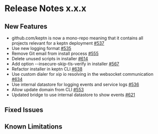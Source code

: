# Release Notes x.x.x

## New Features
- github.com/keptn is now a mono-repo meaning that it contains all projects relevant for a keptn deployment [#537](https://github.com/keptn/keptn/issues/537)
- Use new logging format [#535](https://github.com/keptn/keptn/issues/535)
- Remove Git email from install process [#555](https://github.com/keptn/keptn/issues/555)
- Delete unused scripts in installer [#614](https://github.com/keptn/keptn/issues/614)
- Add option --insecure-skip-tls-verify in installer [#567](https://github.com/keptn/keptn/issues/567)
- Refactor installer in keptn CLI [#638](https://github.com/keptn/keptn/issues/638)
- Use custom dialer for xip io resolving in the websocket communication [#634](https://github.com/keptn/keptn/issues/634)
- Use internal datastore for logging events and service logs [#536](https://github.com/keptn/keptn/issues/536)
- Allow update domain from CLI [#553](https://github.com/keptn/keptn/issues/553)
- Updated bridge to use internal datastore to show events [#621](https://github.com/keptn/keptn/issues/621)

## Fixed Issues

## Known Limitations
